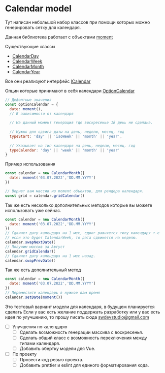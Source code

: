 # Calendar model 

Тут написан небольшой набор классов при помощи которых можно генерировать сетку для календаря.

Данная библиотека работает с объектами [moment](https://github.com/moment/moment)

Существующие классы
+ [CalendarDay](./src/class/CalendarDay.ts)
+ [CalendarWeek](./src/class/CalendarWeek.ts)
+ [CalendarMonth](./src/class/CalendarMonth.ts)
+ [CalendarYear](./src/class/CalendarYear.ts) 

Все они реализуют интерфейс [ICalendar](./src/interface/ICalendar.ts)

Опции которые принимают в себя календари [OptionCalendar](./src/interface/OptionCalendar.ts)
```javascript
// Дефолтные значения
const optionCalendar = {
  date: moment(),
  // В зависимости от календаря
  
  // На данный момент генерация где воскресенье 1й день не сделана.
  
  // Нужно для сдвига даты на день, неделю, месяц, год
  typeStart: 'day' || 'isoWeek' || 'month' || 'year',
  
  // Указывает на тип календаря на день, неделю, месяц, год
  typeCalendar: 'day' || 'week' || 'month' || 'year' 
}
```

Пример использования

```javascript
const calendar = new CalendarMonth({
  date: moment('03.07.2022','DD.MM.YYYY')
})

// Вернет вам массив из moment объектов, для рендера календаря.
const grid = calendar.gridCalendar()
```

Так же есть несколько дополнительных методов которые вы можете использовать уже сейчас. 

```javascript
const calendar = new CalendarMonth({
  date: moment('03.07.2022','DD.MM.YYYY')
})
// Сдвинет дату календаря на 1 мес, сдвиг равняется типу календаря т.е
// если это будет CalendarWeek, то дата сдвинется на неделю. 
calendar.swapNextDate()
// Получим массив за Август
calendar.gridCalendar()
// Сдвинет дату календаря на 1 мес назад.
calendar.swapPrevDate()
```

Так же есть дополнительный метод
```javascript
const calendar = new CalendarMonth({
  date: moment('03.07.2022','DD.MM.YYYY')
})
// Переместите календарь в нужное вам время
calendar.setDate(moment())
```

Это тестовый вариант модели для календаря, в будущем планируется сделать 
Если у вас есть желание поддержать разработку или у вас есть идея по улучшению, то прошу писать сюда 
[swdevstudio@gmail.com](mailto:swdevstudio@gmail.com)
- [ ] Улучшения по календарю 
  - [ ] Сделать возможность генерации массива с воскресенья.
  - [ ] Сделать общий класс с возможность переключения между типами календаря.
  - [ ] Добавить обертку модели для Vue.
- [ ] По проекту
  - [ ] Провести код ревью проекта.
  - [ ] Добавить prettier и eslint для единого форматирования кода.